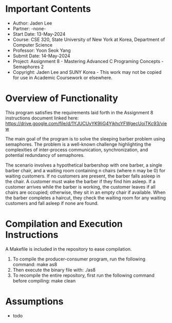 # Important Contents

- Author:         Jaden Lee
- Partner:        -none-
- Start Date:     13-May-2024
- Course:         CSE 320, State University of New York at Korea, Department of Computer Science
- Professor:      Yoon Seok Yang
- Submit Date:    14-May-2024
- Project:        Assignment 8 - Mastering Advanced C Programing Concepts - Semaphores 2
- Copyright:      Jaden Lee and SUNY Korea - This work may not be copied for use in Academic Coursework or elsewhere.

# Overview of Functionality

This program satisfies the requirements laid forth in the Assignment 8 instructions document linked here: 
    https://drive.google.com/file/d/1YJUCUvYK9IiG4YjkhcYFWgecUoiTKc93/view

The main goal of the program is to solve the sleeping barber problem using semaphores. The problem is a well-known challenge highlighting the complexities of inter-process communication, synchronization, and potential redundancy of semaphores. 

The scenario involves a hypothetical barbershop with one barber, a single barber chair, and a waiting room containing n chairs (where n may be 0) for waiting customers. If no customers are present, the barber falls asleep in the chair. A customer must wake the barber if they find him asleep. If a customer arrives while the barber is working, the customer leaves if all chairs are occupied; otherwise, they sit in an empty chair if available. When the barber completes a haircut, they check the waiting room for any waiting customers and fall asleep if none are found.

# Compilation and Execution Instructions

A Makefile is included in the repository to ease compilation. 

1. To compile the producer-consumer program, run the following command: 
    make as8
2. Then execute the binary file with: 
    ./as8
3. To recompile the entire repository, first run the following command before compiling: 
    make clean

# Assumptions
- todo
